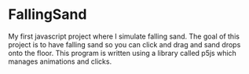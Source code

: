 # FallingSand
My first javascript project where I simulate falling sand.
The goal of this project is to have falling sand so you can click and drag and sand drops onto the floor.
This program is written using a library called p5js which manages animations and clicks.
